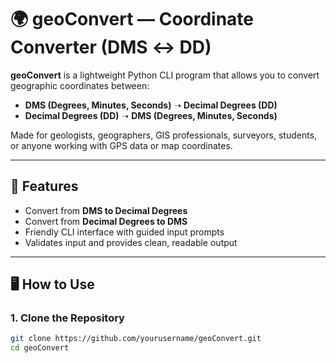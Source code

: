 # 🌍 geoConvert — Coordinate Converter (DMS ↔ DD)

**geoConvert** is a lightweight Python CLI program that allows you to convert geographic coordinates between:
- **DMS (Degrees, Minutes, Seconds)** ➝ **Decimal Degrees (DD)**
- **Decimal Degrees (DD)** ➝ **DMS (Degrees, Minutes, Seconds)**

Made for geologists, geographers, GIS professionals, surveyors, students, or anyone working with GPS data or map coordinates.

---

## 🚀 Features

- Convert from **DMS to Decimal Degrees**
- Convert from **Decimal Degrees to DMS**
- Friendly CLI interface with guided input prompts
- Validates input and provides clean, readable output

---

## 🖥️ How to Use

### 1. Clone the Repository
```bash
git clone https://github.com/yourusername/geoConvert.git
cd geoConvert
